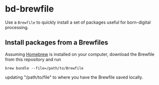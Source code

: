 # bd-brewfile
Use a `Brewfile` to quickly install a set of packages useful for born-digital processing.

## Install packages from a Brewfiles

Assuming [Homebrew](https://brew.sh/) is installed on your computer, download the Brewfile from this repository and run

`brew bundle --file=/path/to/Brewfile`

updating "/path/to/file" to where you have the Brewfile saved locally.